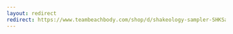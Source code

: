 ```yaml
---
layout: redirect
redirect: https://www.teambeachbody.com/shop/d/shakeology-sampler-SHKSampler?referringRepID=2495505
---
```

